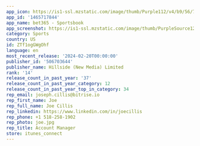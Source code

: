 ```yaml
---
app_icon: https://is1-ssl.mzstatic.com/image/thumb/Purple112/v4/b9/56/74/b956749a-9fe3-6f2c-1130-2127f570e271/AppIcon-0-1x_U007emarketing-0-10-0-0-sRGB-85-220-0.png/1024x1024bb.png
app_id: '1465717844'
app_name: bet365 - Sportsbook
app_screenshot: https://is1-ssl.mzstatic.com/image/thumb/PurpleSource126/v4/fd/f7/d8/fdf7d8a3-572b-01ff-a6eb-931026633d4d/d0f3e676-a13c-4080-9cc9-69327dc79868_Slide_1.png/1242x2688bb.png
category: Sports
country: US
id: ZTf1ogGWgOhf
language: en
most_recent_release: '2024-02-20T00:00:00'
publisher_id: '506703644'
publisher_name: Hillside (New Media) Limited
rank: '14'
release_count_in_past_year: '37'
release_count_in_past_year_category: 12
release_count_in_past_year_top_in_category: 34
rep_email: joseph.cillis@bitrise.io
rep_first_name: Joe
rep_full_name: Joe Cillis
rep_linkedin: https://www.linkedin.com/in/joecillis
rep_phone: +1 518-258-1902
rep_photo: joe.jpg
rep_title: Account Manager
store: itunes_connect
---
```

